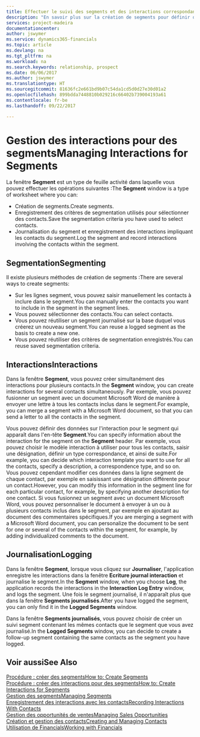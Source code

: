 ```yaml
---
title: Effectuer le suivi des segments et des interactions correspondantes| Microsoft Docs
description: "En savoir plus sur la création de segments pour définir des groupes de contacts et spécifier des interactions pour des segments."
services: project-madeira
documentationcenter: 
author: jswymer
ms.service: dynamics365-financials
ms.topic: article
ms.devlang: na
ms.tgt_pltfrm: na
ms.workload: na
ms.search.keywords: relationship, prospect
ms.date: 06/06/2017
ms.author: jswymer
ms.translationtype: HT
ms.sourcegitcommit: 81636fc2e661bd9b07c54da1cd5d0d27e30d01a2
ms.openlocfilehash: 899bdda7448810b029216c66402b739004193a61
ms.contentlocale: fr-be
ms.lasthandoff: 09/22/2017

---
```

# <a name="managing-interactions-for-segments"></a><span data-ttu-id="89e3e-103">Gestion des interactions pour des segments</span><span class="sxs-lookup"><span data-stu-id="89e3e-103">Managing Interactions for Segments</span></span>
<span data-ttu-id="89e3e-104">La fenêtre **Segment** est un type de feuille activité dans laquelle vous pouvez effectuer les opérations suivantes :</span><span class="sxs-lookup"><span data-stu-id="89e3e-104">The **Segment** window is a type of worksheet where you can:</span></span>

* <span data-ttu-id="89e3e-105">Création de segments.</span><span class="sxs-lookup"><span data-stu-id="89e3e-105">Create segments.</span></span>
* <span data-ttu-id="89e3e-106">Enregistrement des critères de segmentation utilisés pour sélectionner des contacts.</span><span class="sxs-lookup"><span data-stu-id="89e3e-106">Save the segmentation criteria you have used to select contacts.</span></span>
* <span data-ttu-id="89e3e-107">Journalisation du segment et enregistrement des interactions impliquant les contacts du segment.</span><span class="sxs-lookup"><span data-stu-id="89e3e-107">Log the segment and record interactions involving the contacts within the segment.</span></span>

## <a name="segmenting"></a><span data-ttu-id="89e3e-108">Segmentation</span><span class="sxs-lookup"><span data-stu-id="89e3e-108">Segmenting</span></span>
<span data-ttu-id="89e3e-109">Il existe plusieurs méthodes de création de segments :</span><span class="sxs-lookup"><span data-stu-id="89e3e-109">There are several ways to create segments:</span></span>

* <span data-ttu-id="89e3e-110">Sur les lignes segment, vous pouvez saisir manuellement les contacts à inclure dans le segment.</span><span class="sxs-lookup"><span data-stu-id="89e3e-110">You can manually enter the contacts you want to include in the segment in the segment lines.</span></span>
* <span data-ttu-id="89e3e-111">Vous pouvez sélectionner des contacts.</span><span class="sxs-lookup"><span data-stu-id="89e3e-111">You can select contacts.</span></span>
* <span data-ttu-id="89e3e-112">Vous pouvez réutiliser un segment journalisé sur la base duquel vous créerez un nouveau segment.</span><span class="sxs-lookup"><span data-stu-id="89e3e-112">You can reuse a logged segment as the basis to create a new one.</span></span>
* <span data-ttu-id="89e3e-113">Vous pouvez réutiliser des critères de segmentation enregistrés.</span><span class="sxs-lookup"><span data-stu-id="89e3e-113">You can reuse saved segmentation criteria.</span></span>

## <a name="interactions"></a><span data-ttu-id="89e3e-114">Interactions</span><span class="sxs-lookup"><span data-stu-id="89e3e-114">Interactions</span></span>
<span data-ttu-id="89e3e-115">Dans la fenêtre **Segment**, vous pouvez créer simultanément des interactions pour plusieurs contacts.</span><span class="sxs-lookup"><span data-stu-id="89e3e-115">In the **Segment** window, you can create interactions for several contacts simultaneously.</span></span> <span data-ttu-id="89e3e-116">Par exemple, vous pouvez fusionner un segment avec un document Microsoft Word de manière à envoyer une lettre à tous les contacts inclus dans le segment.</span><span class="sxs-lookup"><span data-stu-id="89e3e-116">For example, you can merge a segment with a Microsoft Word document, so that you can send a letter to all the contacts in the segment.</span></span>

<span data-ttu-id="89e3e-117">Vous pouvez définir des données sur l'interaction pour le segment qui apparaît dans l'en-tête **Segment**.</span><span class="sxs-lookup"><span data-stu-id="89e3e-117">You can specify information about the interaction for the segment on the **Segment** header.</span></span> <span data-ttu-id="89e3e-118">Par exemple, vous pouvez choisir le modèle interaction à utiliser pour tous les contacts, saisir une désignation, définir un type correspondance, et ainsi de suite.</span><span class="sxs-lookup"><span data-stu-id="89e3e-118">For example, you can decide which interaction template you want to use for all the contacts, specify a description, a correspondence type, and so on.</span></span> <span data-ttu-id="89e3e-119">Vous pouvez cependant modifier ces données dans la ligne segment de chaque contact, par exemple en saisissant une désignation différente pour un contact.</span><span class="sxs-lookup"><span data-stu-id="89e3e-119">However, you can modify this information in the segment line for each particular contact, for example, by specifying another description for one contact.</span></span> <span data-ttu-id="89e3e-120">Si vous fusionnez un segment avec un document Microsoft Word, vous pouvez personnaliser le document à envoyer à un ou à plusieurs contacts inclus dans le segment, par exemple en ajoutant au document des commentaires spécifiques.</span><span class="sxs-lookup"><span data-stu-id="89e3e-120">If you are merging a segment with a Microsoft Word document, you can personalize the document to be sent for one or several of the contacts within the segment, for example, by adding individualized comments to the document.</span></span>

## <a name="logging"></a><span data-ttu-id="89e3e-121">Journalisation</span><span class="sxs-lookup"><span data-stu-id="89e3e-121">Logging</span></span>
<span data-ttu-id="89e3e-122">Dans la fenêtre **Segment**, lorsque vous cliquez sur **Journaliser**, l'application enregistre les interactions dans la fenêtre **Ecriture journal interaction** et journalise le segment.</span><span class="sxs-lookup"><span data-stu-id="89e3e-122">In the **Segment** window, when you choose **Log**, the application records the interactions in the **Interaction Log Entry** window, and logs the segment.</span></span> <span data-ttu-id="89e3e-123">Une fois le segment journalisé, il n'apparaît plus que dans la fenêtre **Segments journalisés**.</span><span class="sxs-lookup"><span data-stu-id="89e3e-123">After you have logged the segment, you can only find it in the **Logged Segments** window.</span></span>

<span data-ttu-id="89e3e-124">Dans la fenêtre **Segments journalisés**, vous pouvez choisir de créer un suivi segment contenant les mêmes contacts que le segment que vous avez journalisé.</span><span class="sxs-lookup"><span data-stu-id="89e3e-124">In the **Logged Segments** window, you can decide to create a follow-up segment containing the same contacts as the segment you have logged.</span></span>

## <a name="see-also"></a><span data-ttu-id="89e3e-125">Voir aussi</span><span class="sxs-lookup"><span data-stu-id="89e3e-125">See Also</span></span>
[<span data-ttu-id="89e3e-126">Procédure : créer des segments</span><span class="sxs-lookup"><span data-stu-id="89e3e-126">How to: Create Segments</span></span>](marketing-how-create-segment.md)  
[<span data-ttu-id="89e3e-127">Procédure : créer des interactions pour des segments</span><span class="sxs-lookup"><span data-stu-id="89e3e-127">How to: Create Interactions for Segments</span></span>](marketing-how-create-interactions.md)  
[<span data-ttu-id="89e3e-128">Gestion des segments</span><span class="sxs-lookup"><span data-stu-id="89e3e-128">Managing Segments</span></span>](marketing-segments.md)  
[<span data-ttu-id="89e3e-129">Enregistrement des interactions avec les contacts</span><span class="sxs-lookup"><span data-stu-id="89e3e-129">Recording Interactions With Contacts</span></span>](marketing-interactions.md)  
[<span data-ttu-id="89e3e-130">Gestion des opportunités de ventes</span><span class="sxs-lookup"><span data-stu-id="89e3e-130">Managing Sales Opportunities</span></span>](marketing-manage-sales-opportunities.md)  
[<span data-ttu-id="89e3e-131">Création et gestion des contacts</span><span class="sxs-lookup"><span data-stu-id="89e3e-131">Creating and Managing Contacts</span></span>](marketing-contacts.md)  
[<span data-ttu-id="89e3e-132">Utilisation de Financials</span><span class="sxs-lookup"><span data-stu-id="89e3e-132">Working with Financials</span></span>](ui-work-product.md)

